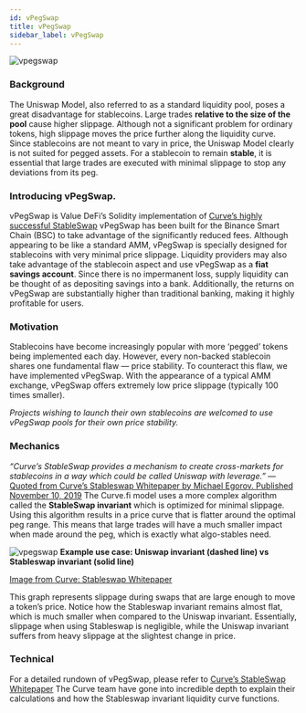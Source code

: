 ```yaml
---
id: vPegSwap
title: vPegSwap
sidebar_label: vPegSwap
---
```


![vpegswap](img/vPegSwap1.png)

### Background
The Uniswap Model, also referred to as a standard liquidity pool, poses a great disadvantage for stablecoins.
Large trades **relative to the size of the pool** cause higher slippage.
Although not a significant problem for ordinary tokens, high slippage moves the price further along the liquidity curve. 
Since stablecoins are not meant to vary in price, the Uniswap Model clearly is not suited for pegged assets.
For a stablecoin to remain **stable**, it is essential that large trades are executed with minimal slippage to stop any deviations from its peg.

### Introducing vPegSwap.

vPegSwap is Value DeFi’s Solidity implementation of [Curve’s highly successful StableSwap](https://curve.fi/files/stableswap-paper.pdf)
vPegSwap has been built for the Binance Smart Chain (BSC) to take advantage of the significantly reduced fees. 
Although appearing to be like a standard AMM, vPegSwap is specially designed for stablecoins with very minimal price slippage.
Liquidity providers may also take advantage of the stablecoin aspect and use vPegSwap as a **fiat savings account**.
Since there is no impermanent loss, supply liquidity can be thought of as depositing savings into a bank. 
Additionally, the returns on vPegSwap are substantially higher than traditional banking, making it highly profitable for users.

### Motivation

Stablecoins have become increasingly popular with more ‘pegged’ tokens being implemented each day.
However, every non-backed stablecoin shares one fundamental flaw — price stability.
To counteract this flaw, we have implemented vPegSwap. With the appearance of a typical AMM exchange, vPegSwap offers extremely low price slippage (typically 100 times smaller). 

_Projects wishing to launch their own stablecoins are welcomed to use vPegSwap pools for their own price stability._ 

### Mechanics

_“Curve’s StableSwap provides a mechanism to create cross-markets for stablecoins in a way which could be called Uniswap with leverage.”_
— [Quoted from Curve’s Stableswap Whitepaper by Michael Egorov. Published November 10, 2019](https://curve.fi/files/stableswap-paper.pdf)
The Curve.fi model uses a more complex algorithm called the **StableSwap invariant** which is optimized for minimal slippage.
Using this algorithm results in a price curve that is flatter around the optimal peg range.
This means that large trades will have a much smaller impact when made around the peg, which is exactly what algo-stables need.

![vpegswap](img/vPegSwap.png)
**Example use case: Uniswap invariant (dashed line) vs Stableswap invariant (solid line)**



[Image from Curve: Stableswap Whitepaper](https://curve.fi/files/stableswap-paper.pdf)

This graph represents slippage during swaps that are large enough to move a token’s price.
Notice how the Stableswap invariant remains almost flat, which is much smaller when compared to the Uniswap invariant.
Essentially, slippage when using Stableswap is negligible, while the Uniswap invariant suffers from heavy slippage at the slightest change in price.

### Technical

For a detailed rundown of vPegSwap, please refer to [Curve’s StableSwap Whitepaper](https://curve.fi/files/stableswap-paper.pdf)
The Curve team have gone into incredible depth to explain their calculations and how the Stableswap invariant liquidity curve functions.


